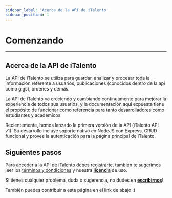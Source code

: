 ```yaml
---
sidebar_label: 'Acerca de la API de iTalento'
sidebar_position: 1
---
```


# Comenzando
---
## Acerca de la API de iTalento

La API de iTalento se utiliza para guardar, analizar y procesar toda la información referente a usuarios, publicaciones (conocidos dentro de la api como gigs), ordenes y demás.

La API de iTalento va creciendo y cambiando continuamente para mejorar la experiencia de todos sus usuarios, y la documentación aquí expuesta tiene el propósito de funcionar como referencia para tanto desarrolladores como estudiantes y académicos.

Recientemente, hemos lanzado la primera versión de la API (iTalento API v1). Su desarrollo incluye soporte nativo en NodeJS con Express, CRUD funcional y provee la autenticación para la página principal de iTalento.

## Siguientes pasos

Para acceder a la API de iTalento debes [registrarte](https://italento.shop/login), también te sugerimos leer los [términos y condiciones](https://italento.shop/terminos) y nuestra **[licencia](../licencia)** de uso.

Si tienes cualquier problema, duda o sugerencia, no dudes en **[escribirnos](https://github.com/Kanto-Software-Solutions/iTalento-docs/issues)**! 

También puedes contribuir a esta página en el link de abajo :)

